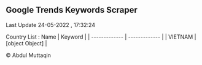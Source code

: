 

## Google Trends Keywords Scraper 
 
Last Update 24-05-2022 , 17:32:24

Country List :
 Name  | Keyword |
| ------------- | ------------- |
| VIETNAM | [object Object] |



© Abdul Muttaqin 

